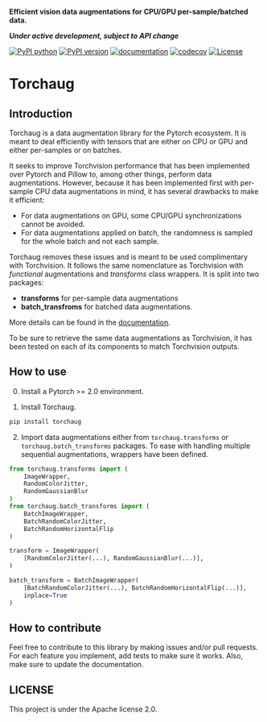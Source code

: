**Efficient vision data augmentations for CPU/GPU per-sample/batched data.**

***Under active development, subject to API change***

[![PyPI python](https://img.shields.io/pypi/pyversions/torchaug)](https://pypi.org/project/torchaug)
[![PyPI version](https://badge.fury.io/py/torchaug.svg)](https://pypi.org/project/torchaug)
[![documentation](https://img.shields.io/badge/dynamic/json.svg?label=docs&url=https%3A%2F%2Fpypi.org%2Fpypi%2Ftorchaug%2Fjson&query=%24.info.version&colorB=brightgreen)](https://torchaug.readthedocs.io/en/latest/)
[![codecov](https://codecov.io/gh/juliendenize/torchaug/branch/main/graph/badge.svg?token=CA266XDW8D)](https://codecov.io/gh/juliendenize/torchaug)
[![License](https://img.shields.io/badge/License-Apache%202.0-blue.svg)](LICENSE)

<!-- start doc -->

# Torchaug

## Introduction

Torchaug is a data augmentation library for the Pytorch ecosystem. It is meant to deal efficiently with tensors that are either on CPU or GPU and either per-samples or on batches.

It seeks to improve Torchvision performance that has been implemented over Pytorch and Pillow to, among other things, perform data augmentations. However, because it has been implemented first with per-sample CPU data augmentations in mind, it has several drawbacks to make it efficient:

- For data augmentations on GPU, some CPU/GPU synchronizations cannot be avoided.
- For data augmentations applied on batch, the randomness is sampled for the whole batch and not each sample.

Torchaug removes these issues and is meant to be used complimentary with Torchvision. It follows the same nomenclature as Torchvision with *functional* augmentations and *transforms* class wrappers. It is split into two packages:
- **transforms** for per-sample data augmentations
- **batch_transfroms** for batched data augmentations.

More details can be found in the [documentation](https://torchaug.readthedocs.io/en/latest/).

To be sure to retrieve the same data augmentations as Torchvision, it has been tested on each of its components to match Torchvision outputs.

## How to use

0. Install a Pytorch >= 2.0 environment.

1. Install Torchaug.

```bash
pip install torchaug
```

2. Import data augmentations either from `torchaug.transforms` or `torchaug.batch_transforms` packages. To ease with handling multiple sequential augmentations, wrappers have been defined.

```python
from torchaug.transforms import (
    ImageWrapper,
    RandomColorJitter,
    RandomGaussianBlur
)
from torchaug.batch_transforms import (
    BatchImageWrapper,
    BatchRandomColorJitter,
    BatchRandomHorizontalFlip
)

transform = ImageWrapper(
    [RandomColorJitter(...), RandomGaussianBlur(...)],
)

batch_transform = BatchImageWrapper(
    [BatchRandomColorJitter(...), BatchRandomHorizontalFlip(...)],
    inplace=True
)
```

## How to contribute

Feel free to contribute to this library by making issues and/or pull requests. For each feature you implement, add tests to make sure it works. Also, make sure to update the documentation.

## LICENSE

This project is under the Apache license 2.0.

<!-- end doc -->
